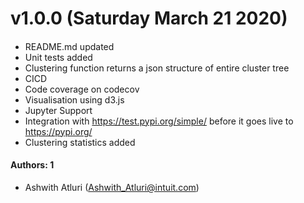 # v1.0.0 (Saturday March 21 2020)

####

- README.md updated
- Unit tests added
- Clustering function returns a json structure of entire cluster tree
- CICD
- Code coverage on codecov
- Visualisation using d3.js
- Jupyter Support
- Integration with https://test.pypi.org/simple/ before it goes live to https://pypi.org/
- Clustering statistics added

#### Authors: 1

- Ashwith Atluri (Ashwith_Atluri@intuit.com)
